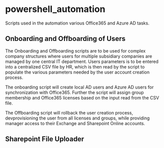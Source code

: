 # powershell_automation
Scripts used in the automation various Office365 and Azure AD tasks.

## Onboarding and Offboarding of Users

The Onboarding and Offboarding scripts are to be used for complex company structures where users for multiple subsidiary companies are managed by one central IT department.  Users parameters is to be entered into a centralized CSV file by HR, which is then read by the script to populate the various parameters needed by the user account creation process.

The onboarding script will create local AD users and Azure AD users for synchronization with Office365.  Further the script will assign group membership and Office365 licenses based on the input read from the CSV file.

The Offboarding script will rollback the user creation process, devprovisioning the user from all licenses and groups, while providing manager access to their Exchange and Sharepoint Online accounts.

## Sharepoint File Uploader

